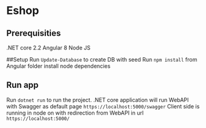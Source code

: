 # Eshop

## Prerequisities
.NET core 2.2
Angular 8
Node JS

##Setup
Run `Update-Database` to create DB with seed
Run `npm install` from Angular folder install node dependencies

## Run app
Run `dotnet run` to run the project. 
.NET core application will run WebAPI with Swagger as default page `https://localhost:5000/swagger`
Client side is running in node on with redirection from WebAPI in url `https://localhost:5000/` 
